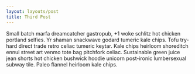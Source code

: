 ```yaml
---
layout: layouts/post
title: Third Post
---
```


Small batch marfa dreamcatcher gastropub, +1 woke schlitz hot chicken portland selfies. Yr shaman snackwave godard tumeric kale chips. Tofu try-hard direct trade retro celiac tumeric keytar. Kale chips heirloom shoreditch ennui street art venmo tote bag pitchfork celiac. Sustainable green juice jean shorts hot chicken bushwick hoodie unicorn post-ironic lumbersexual subway tile. Paleo flannel heirloom kale chips.
